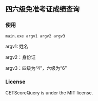 ## 四六级免准考证成绩查询 ##
### 使用 ###
```
main.exe argv1 argv2 argv3
```
argv1: 姓名

argv2：身份证

argv3：四级为“4”，六级为“6”

### License ###
CETScoreQuery is under the MIT license.
